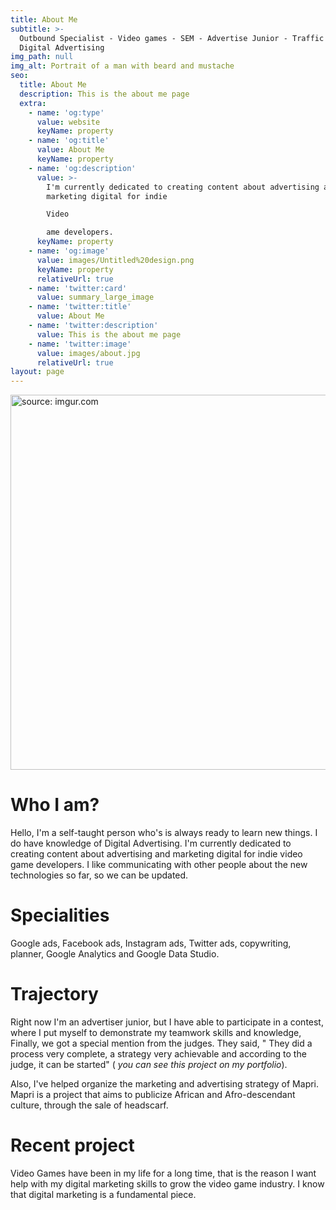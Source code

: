 ```yaml
---
title: About Me
subtitle: >-
  Outbound Specialist - Video games - SEM - Advertise Junior - Traffic Manager -
  Digital Advertising
img_path: null
img_alt: Portrait of a man with beard and mustache
seo:
  title: About Me
  description: This is the about me page
  extra:
    - name: 'og:type'
      value: website
      keyName: property
    - name: 'og:title'
      value: About Me
      keyName: property
    - name: 'og:description'
      value: >-
        I'm currently dedicated to creating content about advertising and
        marketing digital for indie 

        Video 

        ame developers.
      keyName: property
    - name: 'og:image'
      value: images/Untitled%20design.png
      keyName: property
      relativeUrl: true
    - name: 'twitter:card'
      value: summary_large_image
    - name: 'twitter:title'
      value: About Me
    - name: 'twitter:description'
      value: This is the about me page
    - name: 'twitter:image'
      value: images/about.jpg
      relativeUrl: true
layout: page
---
```

<a href="https://imgur.com/z1NBO4j"><img src="https://i.imgur.com/z1NBO4j.png" title="source: imgur.com" width="600" height="600"/></a>

# Who I am?

Hello, I'm a self-taught person who's is always ready to learn new things. I do have knowledge of Digital Advertising. I'm currently dedicated to creating content about advertising and marketing digital for indie video game developers. I like communicating with other people about the new technologies so far, so we can be updated.

# Specialities

Google ads, Facebook ads, Instagram ads, Twitter ads, copywriting, planner, Google Analytics and Google Data Studio.

# Trajectory

Right now I'm an advertiser junior, but I have able to participate in a contest, where I put myself to demonstrate my teamwork skills and knowledge, Finally, we got a special mention from the judges. They said, " They did a process very complete, a strategy very achievable and
according to the judge, it can be started" ( *you can see this project on my portfolio*).

Also, I've helped organize the marketing and advertising strategy of Mapri. Mapri is a project that aims to publicize African and Afro-descendant culture, through the sale of headscarf.

# Recent project

Video Games have been in my life for a long time, that is the reason I want help with my digital marketing skills to grow the video game industry. I know that digital marketing is a fundamental piece.
